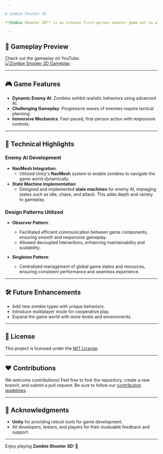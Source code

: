 ```yaml
---

# Zombie Shooter 3D

**Zombie Shooter 3D** is an intense first-person shooter game set in a gripping post-apocalyptic world overrun by waves of zombies. Players must rely on quick reflexes and strategic thinking to navigate challenging environments and survive relentless enemy attacks. With dynamic enemy behaviors and engaging mechanics, the game delivers a thrilling experience.

---
```


## 🎥 **Gameplay Preview**
Check out the gameplay on YouTube:  
[![Zombie Shooter 3D Gameplay](https://img.youtube.com/vi/OYiPKFI9v2g/0.jpg)](https://youtu.be/OYiPKFI9v2g)

---

## 🎮 **Game Features**
- **Dynamic Enemy AI**: Zombies exhibit realistic behaviors using advanced AI.
- **Challenging Gameplay**: Progressive waves of enemies require tactical planning.
- **Immersive Mechanics**: Fast-paced, first-person action with responsive controls.

---

## 🧠 **Technical Highlights**

### **Enemy AI Development**
- **NavMesh Integration**:
  - Utilized Unity's **NavMesh** system to enable zombies to navigate the game world dynamically.
- **State Machine Implementation**:
  - Designed and implemented **state machines** for enemy AI, managing states such as idle, chase, and attack. This adds depth and variety to gameplay.

### **Design Patterns Utilized**
- **Observer Pattern**:
  - Facilitated efficient communication between game components, ensuring smooth and responsive gameplay.
  - Allowed decoupled interactions, enhancing maintainability and scalability.
  
- **Singleton Pattern**:
  - Centralized management of global game states and resources, ensuring consistent performance and seamless experience.

---

## 🛠️ **Future Enhancements**
- Add new zombie types with unique behaviors.
- Introduce multiplayer mode for cooperative play.
- Expand the game world with more levels and environments.

---

## 📜 **License**
This project is licensed under the [MIT License](LICENSE).

---

## ❤️ **Contributions**
We welcome contributions! Feel free to fork the repository, create a new branch, and submit a pull request. Be sure to follow our [contribution guidelines](CONTRIBUTING.md).

---

## 🤝 **Acknowledgments**
- **Unity** for providing robust tools for game development.
- All developers, testers, and players for their invaluable feedback and support.

---

Enjoy playing **Zombie Shooter 3D**! 🚀
